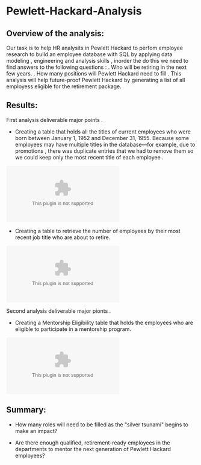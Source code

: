 # Pewlett-Hackard-Analysis

## Overview of the analysis:

Our task is to help HR analysits in Pewlett Hackard to perfom employee research to build an employee database with SQL by applying
data modeling , engineering and analysis skills , inorder the do this we need to find answers to the following questions  :
. Who will be retiring in the next few years.
. How many positions will Pewlett Hackard need to fill .
This analysis will help future-proof Pewlett Hackard by generating a list of all employess eligible for the retirement package.


## Results:

First analysis deliverable major points .
-  Creating  a table that holds all the titles of current employees who were born between January 1, 1952 and December 31, 1955. Because some employees may have multiple titles in the database—for example, due to promotions , there was duplicate entries that we had to remove them so we could keep only the most recent title of each employee . 

![image](https://github.com/nypasha1928/Pewlett-Hackard-Analysis/blob/main/Data/unique_titles.csv)

- Creating a table  to retrieve the number of employees by their most recent job title who are about to retire.

![image](https://github.com/nypasha1928/Pewlett-Hackard-Analysis/blob/main/Data/retiring_titles.csv)


Second analysis deliverable major pionts .

- Creating a Mentorship Eligibility table that holds the employees who are eligible to participate in a mentorship program.

![image](https://github.com/nypasha1928/Pewlett-Hackard-Analysis/blob/main/Data/mentorship_eligibilty.csv)

## Summary:

- How many roles will need to be filled as the "silver tsunami" begins to make an impact?

- Are there enough qualified, retirement-ready employees in the departments to mentor the next generation of Pewlett Hackard employees?

